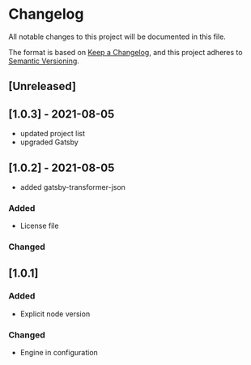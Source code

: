 # Changelog

All notable changes to this project will be documented in this file.

The format is based on [Keep a Changelog](https://keepachangelog.com/en/1.0.0/),
and this project adheres to [Semantic Versioning](https://semver.org/spec/v2.0.0.html).

## [Unreleased]

## [1.0.3] - 2021-08-05

- updated project list
- upgraded Gatsby

## [1.0.2] - 2021-08-05

- added gatsby-transformer-json

### Added

- License file

### Changed

## [1.0.1]

### Added

- Explicit node version

### Changed

- Engine in configuration
